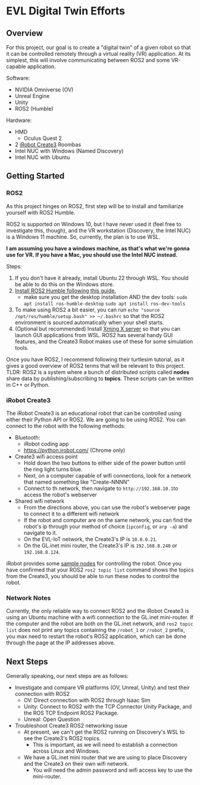 # EVL Digital Twin Efforts

## Overview

For this project, our goal is to create a "digital twin" of a given robot so that it can be controlled remotely through a virtual reality (VR) application. At its simplest, this will involve communicating between ROS2 and some VR-capable application.

Software:
* NVIDIA Omniverse (OV)
* Unreal Engine
* Unity
* ROS2 (Humble)

Hardware:
* HMD
    * Oculus Quest 2
* 2 [iRobot Create3](https://iroboteducation.github.io/create3_docs/) Roombas
* Intel NUC with Windows (Named Discovery)
* Intel NUC with Ubuntu

## Getting Started

### ROS2

As this project hinges on ROS2, first step will be to install and familiarize yourself with ROS2 Humble. 

ROS2 is supported on Windows 10, but I have never used it (feel free to investigate this, though), and the VR workstation (Discovery, the Intel NUC) is a Windows 11 machine. So, currently, the plan is to use WSL. 

**I am assuming you have a windows machine, as that's what we're gonna use for VR. If you have a Mac, you should use the Intel NUC instead.**

Steps:
1. If you don't have it already, install Ubuntu 22 through WSL. You should be able to do this on the Windows store.
2. [Install ROS2 Humble following this guide.](https://docs.ros.org/en/humble/Installation/Ubuntu-Install-Debians.html) 
    * make sure you get the desktop installation AND the dev tools:
            `sudo apt install ros-humble-desktop`
            `sudo apt install ros-dev-tools`
3. To make using ROS2 a bit easier, you can run `echo "source /opt/ros/humble/setup.bash" >> ~/.bashrc` so that the ROS2 environment is sourced automatically when your shell starts. 
4. (Optional but recommended) Install [Xming X server](http://www.straightrunning.com/XmingNotes/) so that you can launch GUI applications from WSL. ROS2 has several handy GUI features, and the Create3 Robot makes use of these for some simulation tools. 

Once you have ROS2, I recommend following their turtlesim tutorial, as it gives a good overview of ROS2 terms that will be relevant to this project. TLDR: ROS2 is a system where a bunch of distributed scripts called **nodes** share data by publishing/subscribing to **topics**. These scripts can be written in C++ or Python.

### iRobot Create3

The iRobot Create3 is an educational robot that can be controlled using either their Python API or ROS2. We are going to be using ROS2. You can connect to the robot with the following methods:
* Bluetooth:
    * iRobot coding app 
    * https://python.irobot.com/ (Chrome only)
* Create3 wifi access point
    * Hold down the two buttons to either side of the power button until the ring light turns blue. 
    * Next, on a computer capable of wifi connections, look for a network that named something like "Create-NNNN"
    * Connect to th network, then navigate to `http://192.168.10.1`to access the robot's webserver
* Shared wifi network
    * From the directions above, you can use the robot's webserver page to connect it to a different wifi network
    * If the robot and computer are on the same network, you can find the robot's ip through your method of choice (`ipconfig`, or `arp -a`) and navigate to it. 
    * On the EVL-IoT network, the Create3's IP is `10.0.0.21`.
    * On the GL.inet mini router, the Create3's IP is `192.168.8.240` or `192.168.8.124`.

iRobot provides some [sample nodes](https://github.com/iRobotEducation/create3_examples/tree/humble) for controlling the robot. Once you have confirmed that your ROS2 `ros2 topic list`  command shows the topics from the Create3, you should be able to run these nodes to control the robot. 
 
### Network Notes

Currently, the only reliable way to connect ROS2 and the iRobot Create3 is using an Ubuntu machine with a wifi connection to the GL.inet mini-router. If the computer and the robot are both on the GL.inet network, and `ros2 topic list` does not print any topics containing the `/robot_1` or `/robot_2` prefix, you max need to restart the robot's ROS2 application, which can be done through the page at the IP addresses above. 

## Next Steps

Generally speaking, our next steps are as follows:
* Investigate and compare VR platforms (OV, Unreal, Unity) and test their connection with ROS2
    * OV: Direct connection with ROS2 through Isaac Sim
    * Unity: Connect to ROS2 with the TCP Connector Unity Package, and the ROS TCP Endpoint ROS2 Package. 
    * Unreal: Open Question
* Troubleshoot Create3 ROS2 networking issue
    * At present, we can't get the ROS2 running on Discovery's WSL to see the Create3's ROS2 topics.
       * This is important, as we will need to establish a connection across Linux and Windows.     
    * We have a GL.inet mini router that we are using to place Discovery and the Create3 on their own wifi network.
        * You will need the admin password and wifi access key to use the mini-router. 
    
